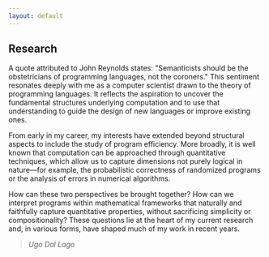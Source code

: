 ```yaml
---
layout: default
---
```

<h2>Research</h2>

A quote attributed to John Reynolds states: "Semanticists should be the obstetricians of programming languages, not the coroners." This sentiment resonates deeply with me as a computer scientist drawn to the theory of programming languages. It reflects the aspiration to uncover the fundamental structures underlying computation and to use that understanding to guide the design of new languages or improve existing ones.<br>

From early in my career, my interests have extended beyond structural aspects to include the study of program efficiency. More broadly, it is well known that computation can be approached through quantitative techniques, which allow us to capture dimensions not purely logical in nature—for example, the probabilistic correctness of randomized programs or the analysis of errors in numerical algorithms.<br>

How can these two perspectives be brought together? How can we interpret programs within mathematical frameworks that naturally and faithfully capture quantitative properties, without sacrificing simplicity or compositionality? These questions lie at the heart of my current research and, in various forms, have shaped much of my work in recent years.

<blockquote><em>Ugo Dal Lago</em</blockquote>